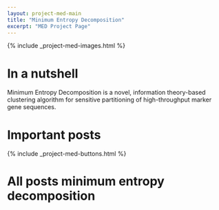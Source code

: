 ```yaml
---
layout: project-med-main
title: "Minimum Entropy Decomposition"
excerpt: "MED Project Page"
---
```


{% include _project-med-images.html %}

# In a nutshell

Minimum Entropy Decomposition is a novel, information theory-based clustering algorithm for sensitive partitioning of high-throughput marker gene sequences.

# Important posts

{% include _project-med-buttons.html %}

# All posts minimum entropy decomposition
